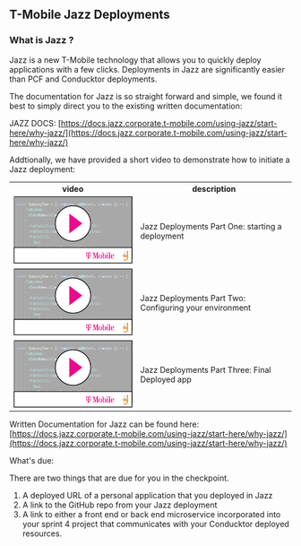 ## T-Mobile Jazz Deployments

### What is Jazz ? 

Jazz is a new T-Mobile technology that allows you to quickly deploy applications with a few clicks. 
Deployments in Jazz are significantly easier than PCF and Conducktor deployments. 

The documentation for Jazz is so straight forward and simple, we found it best to simply direct you to the existing written documentation: 

JAZZ DOCS: [https://docs.jazz.corporate.t-mobile.com/using-jazz/start-here/why-jazz/](https://docs.jazz.corporate.t-mobile.com/using-jazz/start-here/why-jazz/)


Addtionally, we have provided a short video to demonstrate how to initiate a Jazz deployment:

<table>
<tr><th> video </th><th> description </th></tr>
<tr>
    <td> 
    <a href='https://drive.google.com/file/d/1YJJGAkXzIu2eWHIz6_IG15Qv8FWWFRbh/view'> <img src="/assets/video-player.png"> </a>
    </td> 
    <td>Jazz Deployments Part One: starting a deployment </td>
</tr>
<tr>
    <td> 
    <a href='https://drive.google.com/file/d/1Ir_TIZmhvhobjhXxltAEHT6opJt978oY/view'> <img src="/assets/video-player.png"> </a>
    </td> 
    <td>Jazz Deployments Part Two: Configuring your environment </td>
</tr>
<tr>
    <td> 
    <a href='https://drive.google.com/file/d/1enss9mFEjzmtGCb1AYSgE1FxwBhoEnDA/view'> <img src="/assets/video-player.png"> </a>
    </td> 
    <td>Jazz Deployments Part Three: Final Deployed app </td>
</tr>
</table>





Written Documentation for Jazz can be found here: [https://docs.jazz.corporate.t-mobile.com/using-jazz/start-here/why-jazz/](https://docs.jazz.corporate.t-mobile.com/using-jazz/start-here/why-jazz/)

What's due: 

There are two things that are due for you in the checkpoint. 

1. A deployed URL of a personal application that you deployed in Jazz
2. A link to the GitHub repo from your Jazz deployment
3. A link to either a front end or back end microservice incorporated into your sprint 4 project that communicates with your Conducktor deployed resources.

